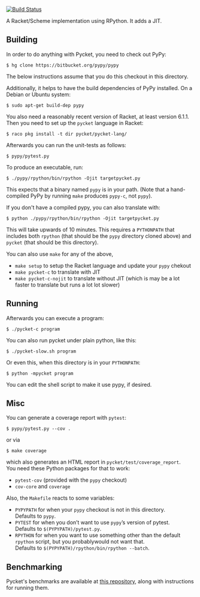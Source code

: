 [![Build Status](https://travis-ci.org/samth/pycket.png?branch=master)](https://travis-ci.org/samth/pycket)

A Racket/Scheme implementation using RPython. It adds a JIT.

## Building

In order to do anything with Pycket, you need to check out PyPy:

    $ hg clone https://bitbucket.org/pypy/pypy

The below instructions assume that you do this checkout in this directory.

Additionally, it helps to have the build dependencies of PyPy installed.
On a Debian or Ubuntu system:

    $ sudo apt-get build-dep pypy

You also need a reasonably recent version of Racket, at least version
6.1.1. Then you need to set up the `pycket` language in Racket:

    $ raco pkg install -t dir pycket/pycket-lang/

Afterwards you can run the unit-tests as follows:

    $ pypy/pytest.py

To produce an executable, run:

    $ ./pypy/rpython/bin/rpython -Ojit targetpycket.py

This expects that a binary named `pypy` is in your path. (Note that
a hand-compiled PyPy by running `make` produces `pypy-c`, not `pypy`).

If you don't have a compiled pypy, you can also translate with:

    $ python ./pypy/rpython/bin/rpython -Ojit targetpycket.py

This will take upwards of 10 minutes.
This requires a `PYTHONPATH` that includes both `rpython` (that should
be the `pypy` directory cloned above) and `pycket` (that should be
this directory).

You can also use `make` for any of the above,

 * `make setup` to setup the Racket language and update your `pypy` chekout
 * `make pycket-c` to translate with JIT
 * `make pycket-c-nojit` to translate without JIT (which is may be a lot faster to translate but runs a lot lot slower)


## Running

Afterwards you can execute a program:

    $ ./pycket-c program

You can also run pycket under plain python, like this:

    $ ./pycket-slow.sh program
    
Or even this, when this directory is in your `PYTHONPATH`:

    $ python -mpycket program

You can edit the shell script to make it use pypy, if desired.

## Misc

You can generate a coverage report with `pytest`:

    $ pypy/pytest.py --cov .

or via

    $ make coverage
    
which also generates an HTML report in `pycket/test/coverage_report`.  
You need these Python packages for that to work:
  * `pytest-cov` (provided with the `pypy` checkout)
  * `cov-core` and `coverage`

Also, the `Makefile` reacts to some variables:
 * `PYPYPATH` for when your `pypy` checkout is not in this directory.   
    Defaults to `pypy`.
 * `PYTEST` for when you don’t want to use `pypy`’s version of pytest.  
   Defaults to `$(PYPYPATH)/pytest.py`.
 * `RPYTHON` for when you want to use something other than the default `rpython` script, but  you probablywould not want that.  
   Defaults to `$(PYPYPATH)/rpython/bin/rpython --batch`.

## Benchmarking

Pycket's benchmarks are available at [this repository](https://github.com/krono/pycket-bench), along with instructions for running them.
